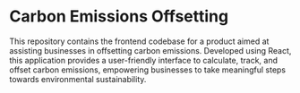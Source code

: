 <h1>Carbon Emissions Offsetting</h1>
This repository contains the frontend codebase for a product aimed at assisting businesses in offsetting carbon emissions. Developed using React, this application provides a user-friendly interface to calculate, track, and offset carbon emissions, empowering businesses to take meaningful steps towards environmental sustainability.
